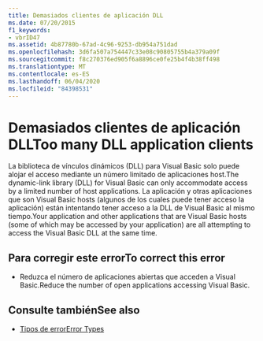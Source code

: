 ```yaml
---
title: Demasiados clientes de aplicación DLL
ms.date: 07/20/2015
f1_keywords:
- vbrID47
ms.assetid: 4b87780b-67ad-4c96-9253-db954a751dad
ms.openlocfilehash: 3d6fa507a754447c33e08c90805755b4a379a09f
ms.sourcegitcommit: f8c270376ed905f6a8896ce0fe25b4f4b38ff498
ms.translationtype: MT
ms.contentlocale: es-ES
ms.lasthandoff: 06/04/2020
ms.locfileid: "84398531"
---
```

# <a name="too-many-dll-application-clients"></a><span data-ttu-id="e566c-102">Demasiados clientes de aplicación DLL</span><span class="sxs-lookup"><span data-stu-id="e566c-102">Too many DLL application clients</span></span>
<span data-ttu-id="e566c-103">La biblioteca de vínculos dinámicos (DLL) para Visual Basic solo puede alojar el acceso mediante un número limitado de aplicaciones host.</span><span class="sxs-lookup"><span data-stu-id="e566c-103">The dynamic-link library (DLL) for Visual Basic can only accommodate access by a limited number of host applications.</span></span> <span data-ttu-id="e566c-104">La aplicación y otras aplicaciones que son Visual Basic hosts (algunos de los cuales puede tener acceso la aplicación) están intentando tener acceso a la DLL de Visual Basic al mismo tiempo.</span><span class="sxs-lookup"><span data-stu-id="e566c-104">Your application and other applications that are Visual Basic hosts (some of which may be accessed by your application) are all attempting to access the Visual Basic DLL at the same time.</span></span>  
  
## <a name="to-correct-this-error"></a><span data-ttu-id="e566c-105">Para corregir este error</span><span class="sxs-lookup"><span data-stu-id="e566c-105">To correct this error</span></span>  
  
- <span data-ttu-id="e566c-106">Reduzca el número de aplicaciones abiertas que acceden a Visual Basic.</span><span class="sxs-lookup"><span data-stu-id="e566c-106">Reduce the number of open applications accessing Visual Basic.</span></span>  
  
## <a name="see-also"></a><span data-ttu-id="e566c-107">Consulte también</span><span class="sxs-lookup"><span data-stu-id="e566c-107">See also</span></span>

- [<span data-ttu-id="e566c-108">Tipos de error</span><span class="sxs-lookup"><span data-stu-id="e566c-108">Error Types</span></span>](../programming-guide/language-features/error-types.md)
